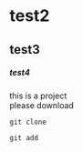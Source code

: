 # test2
## test3
##### test4

this is a project<br/>
please download<br/>

```
git clone

git add
```
